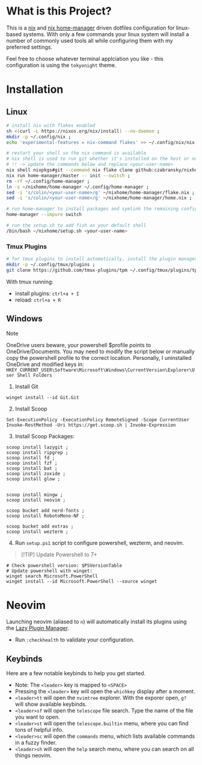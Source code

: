 # What is this Project?

This is a [nix](https://nixos.org/) and [nix home-manager](https://github.com/nix-community/home-manager) driven dotfiles configuration for linux-based systems. With only a few commands your linux system will install a number of commonly used tools all while configuring them with my preferred settings.  

Feel free to choose whatever terminal applciation you like - this configuration is using the `tokyonight` theme.

# Installation
## Linux

```sh
# install nix with flakes enabled
sh <(curl -L https://nixos.org/nix/install) --no-daemon ;
mkdir -p ~/.config/nix ;
echo 'experimental-features = nix-command flakes' >> ~/.config/nix/nix.conf ;

# restart your shell so the nix command is available
# nix shell is used to run git whether it's installed on the host or not
# !! -> update the commands below and replace <your-user-name>
nix shell nixpkgs#git --command nix flake clone github:czabransky/nixhome --dest ~/nixhome ;
nix run home-manager/master -- init --switch ;
rm -rf ~/.config/home-manager ;
ln -s ~/nixhome/home-manager ~/.config/home-manager ;
sed -i 's/colin/<your-user-name>/g' ~/nixhome/home-manager/flake.nix ;
sed -i 's/colin/<your-user-name>/g' ~/nixhome/home-manager/home.nix ;

# run home-manager to install packages and symlink the remaining configuration files
home-manager --impure switch

# run the setup.sh to add fish as your default shell
/bin/bash ~/nixhome/setup.sh <your-user-name>
```

### Tmux Plugins

```sh
# for tmux plugins to install automatically, install the plugin manager first
mkdir -p ~/.config/tmux/plugins ;
git clone https://github.com/tmux-plugins/tpm ~/.config/tmux/plugins/tpm ;
```
With tmux running: 
- install plugins: `ctrl+a + I`
- reload: `ctrl+a + R`

## Windows
> [!NOTE]
>	OneDrive users beware, your powershell $profile points to OneDrive/Documents.
>   You may need to modify the script below or manually copy the powershell profile to the correct location.
>   Personally, I uninstalled OneDrive and modified keys in:
>   `HKEY_CURRENT_USER\Software\Microsoft\Windows\CurrentVersion\Explorer\User Shell Folders`

1. Install Git
```pwsh 
winget install --id Git.Git
```
2. Install Scoop
```pwsh
Set-ExecutionPolicy -ExecutionPolicy RemoteSigned -Scope CurrentUser
Invoke-RestMethod -Uri https://get.scoop.sh | Invoke-Expression
```
3. Install Scoop Packages:
```pwsh
scoop install lazygit ;
scoop install ripgrep ;
scoop install fd ;
scoop install fzf ;
scoop install bat ;
scoop install zoxide ;
scoop install glow ;


scoop install mingw ;
scoop install neovim ;

scoop bucket add nerd-fonts ;
scoop install RobotoMono-NF ;

scoop bucket add extras ;
scoop install wezterm ;
```

4. Run `setup.ps1` script to configure powershell, wezterm, and neovim.

> [!TIP] Update Powershell to 7+  
```pwsh
# Check powershell version: $PSVersionTable  
# Update powershell with winget:  
winget search Microsoft.PowerShell
winget install --id Microsoft.PowerShell --source winget
```

# Neovim

Launching neovim (aliased to `n`) will automatically install its plugins using the [Lazy Plugin Manager](https://github.com/folke/lazy.nvim).
- Run `:checkhealth` to validate your configuration.

## Keybinds

Here are a few notable keybinds to help you get started.

- Note: The `<leader>` key is mapped to `<SPACE>`
- Pressing the `<leader>` key will open the `whichkey` display after a moment.
- `<leader>tt` will open the `nvimtree` explorer. With the exporer open, `g?` will show available keybinds. 
- `<leader>sf` will open the `telescope` file search. Type the name of the file you want to open.
- `<leader>st` will open the `telescope.builtin` menu, where you can find tons of helpful info.
- `<leader>sc` will open the `commands` menu, which lists available commands in a fuzzy finder.
- `<leader>sh` will open the `help` search menu, where you can search on all things neovim.
